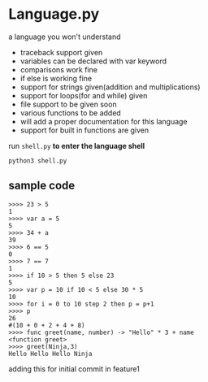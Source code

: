 # Language.py
a language you won't understand

- traceback support given
- variables can be declared with var keyword
- comparisons work fine
- if else is working fine
- support for strings given(addition and multiplications)
- support for loops(for and while) given
- file support to be given soon
- various functions to be added
- will add a proper documentation for this language
- support for built in functions are given

run `shell.py` **to enter the language shell**
 
`python3 shell.py`


## sample code
```
>>>> 23 > 5
1
>>>> var a = 5
5
>>>> 34 + a
39
>>>> 6 == 5
0
>>>> 7 == 7
1 
>>>> if 10 > 5 then 5 else 23
5
>>>> var p = 10 if 10 < 5 else 30 * 5
10
>>>> for i = 0 to 10 step 2 then p = p+1
>>>> p
26
#(10 + 0 + 2 + 4 + 8)
>>>> func greet(name, number) -> "Hello" * 3 + name
<function greet>
>>>> greet(Ninja,3)
Hello Hello Hello Ninja
```
adding this for initial commit in feature1
